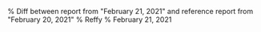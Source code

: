 % Diff between report from "February 21, 2021" and reference report from "February 20, 2021"
% Reffy
% February 21, 2021

